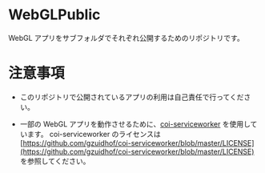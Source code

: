 # WebGLPublic
WebGL アプリをサブフォルダでそれぞれ公開するためのリポジトリです。

# 注意事項
* このリポジトリで公開されているアプリの利用は自己責任で行ってください。

* 一部の WebGL アプリを動作させるために、[coi-serviceworker](https://github.com/gzuidhof/coi-serviceworker) を使用しています。
coi-serviceworker のライセンスは [https://github.com/gzuidhof/coi-serviceworker/blob/master/LICENSE](https://github.com/gzuidhof/coi-serviceworker/blob/master/LICENSE) を参照してください。
